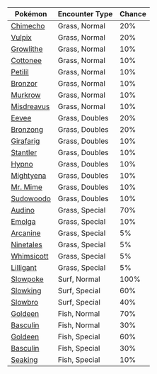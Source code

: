 | Pokémon | Encounter Type | Chance |
| --- | --- | --- |
| [Chimecho](../pokemon/chimecho.md/) | Grass, Normal | 20% |
| [Vulpix](../pokemon/vulpix.md/) | Grass, Normal | 20% |
| [Growlithe](../pokemon/growlithe.md/) | Grass, Normal | 10% |
| [Cottonee](../pokemon/cottonee.md/) | Grass, Normal | 10% |
| [Petilil](../pokemon/petilil.md/) | Grass, Normal | 10% |
| [Bronzor](../pokemon/bronzor.md/) | Grass, Normal | 10% |
| [Murkrow](../pokemon/murkrow.md/) | Grass, Normal | 10% |
| [Misdreavus](../pokemon/misdreavus.md/) | Grass, Normal | 10% |
| [Eevee](../pokemon/eevee.md/) | Grass, Doubles | 20% |
| [Bronzong](../pokemon/bronzong.md/) | Grass, Doubles | 20% |
| [Girafarig](../pokemon/girafarig.md/) | Grass, Doubles | 10% |
| [Stantler](../pokemon/stantler.md/) | Grass, Doubles | 10% |
| [Hypno](../pokemon/hypno.md/) | Grass, Doubles | 10% |
| [Mightyena](../pokemon/mightyena.md/) | Grass, Doubles | 10% |
| [Mr. Mime](../pokemon/mr-mime.md/) | Grass, Doubles | 10% |
| [Sudowoodo](../pokemon/sudowoodo.md/) | Grass, Doubles | 10% |
| [Audino](../pokemon/audino.md/) | Grass, Special | 70% |
| [Emolga](../pokemon/emolga.md/) | Grass, Special | 10% |
| [Arcanine](../pokemon/arcanine.md/) | Grass, Special | 5% |
| [Ninetales](../pokemon/ninetales.md/) | Grass, Special | 5% |
| [Whimsicott](../pokemon/whimsicott.md/) | Grass, Special | 5% |
| [Lilligant](../pokemon/lilligant.md/) | Grass, Special | 5% |
| [Slowpoke](../pokemon/slowpoke.md/) | Surf, Normal | 100% |
| [Slowking](../pokemon/slowking.md/) | Surf, Special | 60% |
| [Slowbro](../pokemon/slowbro.md/) | Surf, Special | 40% |
| [Goldeen](../pokemon/goldeen.md/) | Fish, Normal | 70% |
| [Basculin](../pokemon/basculin.md/) | Fish, Normal | 30% |
| [Goldeen](../pokemon/goldeen.md/) | Fish, Special | 60% |
| [Basculin](../pokemon/basculin.md/) | Fish, Special | 30% |
| [Seaking](../pokemon/seaking.md/) | Fish, Special | 10% |
